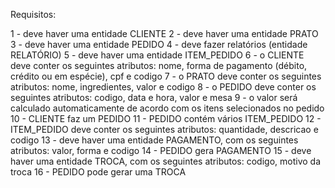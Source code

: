 Requisitos:

1 - deve haver uma entidade CLIENTE
2 - deve haver uma entidade PRATO
3 - deve haver uma entidade PEDIDO
4 - deve fazer relatórios (entidade RELATÓRIO)
5 - deve haver uma entidade ITEM_PEDIDO
6 - o CLIENTE deve conter os seguintes atributos: nome, forma de pagamento (débito, crédito ou em espécie), cpf e codigo
7 - o PRATO deve conter os seguintes atributos: nome, ingredientes, valor e codigo
8 - o PEDIDO deve conter os seguintes atributos: codigo, data e hora, valor e mesa
9 - o valor será calculado automaticamente de acordo com os itens selecionados no pedido
10 - CLIENTE faz um PEDIDO
11 - PEDIDO contém vários ITEM_PEDIDO
12 - ITEM_PEDIDO deve conter os seguintes atributos: quantidade, descricao e codigo
13 - deve haver uma entidade PAGAMENTO, com os seguintes atributos: valor, forma e codigo 
14 - PEDIDO gera PAGAMENTO
15 - deve haver uma entidade TROCA, com os seguintes atributos: codigo, motivo da troca
16 - PEDIDO pode gerar uma TROCA
